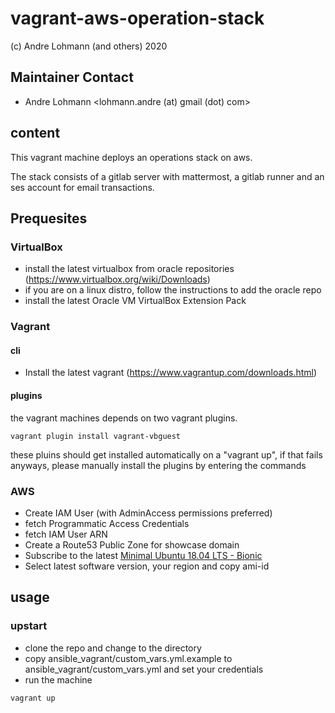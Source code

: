 # vagrant-aws-operation-stack

(c) Andre Lohmann (and others) 2020

## Maintainer Contact
 * Andre Lohmann
   <lohmann.andre (at) gmail (dot) com>

## content

This vagrant machine deploys an operations stack on aws.

The stack consists of a gitlab server with mattermost, a gitlab runner and an ses account for email transactions.

## Prequesites

### VirtualBox

  * install the latest virtualbox from oracle repositories (https://www.virtualbox.org/wiki/Downloads)
  * if you are on a linux distro, follow the instructions to add the oracle repo
  * install the latest Oracle VM VirtualBox Extension Pack

### Vagrant

#### cli

  * Install the latest vagrant (https://www.vagrantup.com/downloads.html)

#### plugins

the vagrant machines depends on two vagrant plugins.

```
vagrant plugin install vagrant-vbguest
```

these pluins should get installed automatically on a "vagrant up", if that fails anyways, please manually install the plugins by entering the commands

### AWS

  * Create IAM User (with AdminAccess permissions preferred)
  * fetch Programmatic Access Credentials
  * fetch IAM User ARN
  * Create a Route53 Public Zone for showcase domain
  * Subscribe to the latest [Minimal Ubuntu 18.04 LTS - Bionic](https://aws.amazon.com/marketplace/pp/B07J5RRYGN?qid=1573884375147&sr=0-4&ref_=srh_res_product_title)
  * Select latest software version, your region and copy ami-id

## usage

### upstart

  * clone the repo and change to the directory
  * copy ansible_vagrant/custom_vars.yml.example to ansible_vagrant/custom_vars.yml and set your credentials
  * run the machine

```
vagrant up
```
